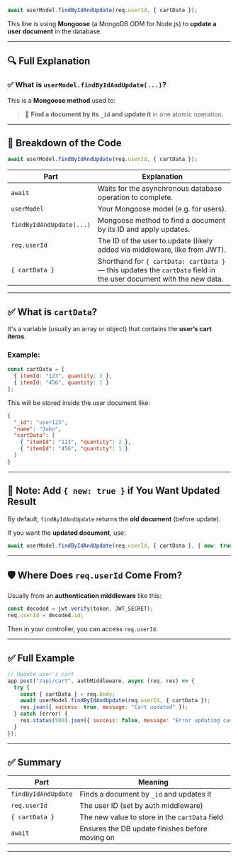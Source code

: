 ```js
await userModel.findByIdAndUpdate(req.userId, { cartData });
```

This line is using **Mongoose** (a MongoDB ODM for Node.js) to **update a user document** in the database.

---

## 🔍 Full Explanation

### ✅ What is `userModel.findByIdAndUpdate(...)`?

This is a **Mongoose method** used to:

> 🔧 **Find a document by its `_id` and update it** in one atomic operation.

---

## 🧩 Breakdown of the Code

```js
await userModel.findByIdAndUpdate(req.userId, { cartData });
```

| Part                     | Explanation                                                                                                        |
| ------------------------ | ------------------------------------------------------------------------------------------------------------------ |
| `await`                  | Waits for the asynchronous database operation to complete.                                                         |
| `userModel`              | Your Mongoose model (e.g. for users).                                                                              |
| `findByIdAndUpdate(...)` | Mongoose method to find a document by its ID and apply updates.                                                    |
| `req.userId`             | The ID of the user to update (likely added via middleware, like from JWT).                                         |
| `{ cartData }`           | Shorthand for `{ cartData: cartData }` — this updates the `cartData` field in the user document with the new data. |

---

## ✅ What is `cartData`?

It's a variable (usually an array or object) that contains the **user’s cart items**.

### Example:

```js
const cartData = [
  { itemId: "123", quantity: 2 },
  { itemId: "456", quantity: 1 }
];
```

This will be stored inside the user document like:

```json
{
  "_id": "user123",
  "name": "John",
  "cartData": [
    { "itemId": "123", "quantity": 2 },
    { "itemId": "456", "quantity": 1 }
  ]
}
```

---

## 🧠 Note: Add `{ new: true }` if You Want Updated Result

By default, `findByIdAndUpdate` returns the **old document** (before update).

If you want the **updated document**, use:

```js
await userModel.findByIdAndUpdate(req.userId, { cartData }, { new: true });
```

---

## 🛡️ Where Does `req.userId` Come From?

Usually from an **authentication middleware** like this:

```js
const decoded = jwt.verify(token, JWT_SECRET);
req.userId = decoded.id;
```

Then in your controller, you can access `req.userId`.

---

## ✅ Full Example

```js
// Update user's cart
app.post("/api/cart", authMiddleware, async (req, res) => {
  try {
    const { cartData } = req.body;
    await userModel.findByIdAndUpdate(req.userId, { cartData });
    res.json({ success: true, message: "Cart updated" });
  } catch (error) {
    res.status(500).json({ success: false, message: "Error updating cart" });
  }
});
```

---

## ✅ Summary

| Part                | Meaning                                         |
| ------------------- | ----------------------------------------------- |
| `findByIdAndUpdate` | Finds a document by `_id` and updates it        |
| `req.userId`        | The user ID (set by auth middleware)            |
| `{ cartData }`      | The new value to store in the `cartData` field  |
| `await`             | Ensures the DB update finishes before moving on |

---

